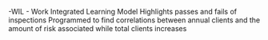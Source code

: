 -WIL - Work Integrated Learning Model
Highlights passes and fails of inspections
Programmed to find correlations between annual clients and the amount of risk associated while total clients increases
